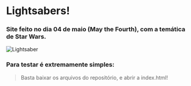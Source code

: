 # Lightsabers!

### Site feito no dia 04 de maio (May the Fourth), com a temática de Star Wars.
![Lightsaber](https://user-images.githubusercontent.com/36492293/117056614-e771f380-acf2-11eb-8248-99abb133fa7a.gif)

### Para testar é extremamente simples:
> Basta baixar os arquivos do repositório, e abrir a index.html!
